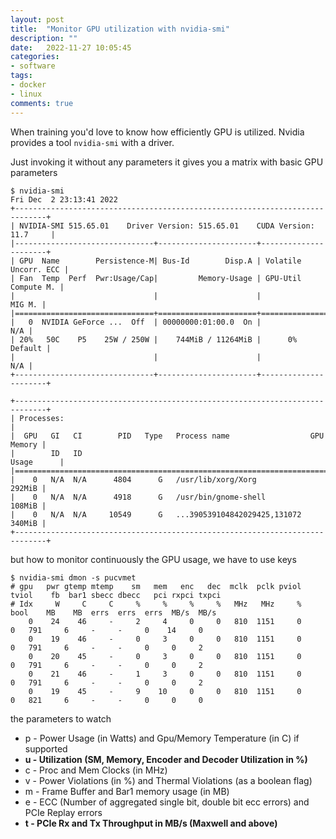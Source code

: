 ```yaml
---
layout: post
title:  "Monitor GPU utilization with nvidia-smi"
description: ""
date:   2022-11-27 10:05:45
categories:
- software
tags:
- docker
- linux
comments: true
---
```


When training you'd love to know how efficiently GPU is utilized. Nvidia provides 
a tool `nvidia-smi` with a driver.

Just invoking it without any parameters it gives you a matrix with basic GPU parameters

```
$ nvidia-smi
Fri Dec  2 23:13:41 2022       
+-----------------------------------------------------------------------------+
| NVIDIA-SMI 515.65.01    Driver Version: 515.65.01    CUDA Version: 11.7     |
|-------------------------------+----------------------+----------------------+
| GPU  Name        Persistence-M| Bus-Id        Disp.A | Volatile Uncorr. ECC |
| Fan  Temp  Perf  Pwr:Usage/Cap|         Memory-Usage | GPU-Util  Compute M. |
|                               |                      |               MIG M. |
|===============================+======================+======================|
|   0  NVIDIA GeForce ...  Off  | 00000000:01:00.0  On |                  N/A |
| 20%   50C    P5    25W / 250W |    744MiB / 11264MiB |      0%      Default |
|                               |                      |                  N/A |
+-------------------------------+----------------------+----------------------+
                                                                               
+-----------------------------------------------------------------------------+
| Processes:                                                                  |
|  GPU   GI   CI        PID   Type   Process name                  GPU Memory |
|        ID   ID                                                   Usage      |
|=============================================================================|
|    0   N/A  N/A      4804      G   /usr/lib/xorg/Xorg                292MiB |
|    0   N/A  N/A      4918      G   /usr/bin/gnome-shell              108MiB |
|    0   N/A  N/A     10549      G   ...390539104842029425,131072      340MiB |
+-----------------------------------------------------------------------------+
```

but how to monitor continuously the GPU usage, we have to use keys 

```
$ nvidia-smi dmon -s pucvmet
# gpu   pwr gtemp mtemp    sm   mem   enc   dec  mclk  pclk pviol tviol    fb  bar1 sbecc dbecc   pci rxpci txpci
# Idx     W     C     C     %     %     %     %   MHz   MHz     %  bool    MB    MB  errs  errs  errs  MB/s  MB/s
    0    24    46     -     2     4     0     0   810  1151     0     0   791     6     -     -     0    14     0
    0    19    46     -     0     3     0     0   810  1151     0     0   791     6     -     -     0     0     2
    0    20    45     -     0     3     0     0   810  1151     0     0   791     6     -     -     0     0     2
    0    21    46     -     1     3     0     0   810  1151     0     0   791     6     -     -     0     0     2
    0    19    45     -     9    10     0     0   810  1151     0     0   821     6     -     -     0     0     0
```

the parameters to watch

* p - Power Usage (in Watts) and Gpu/Memory Temperature (in C) if supported
* **u - Utilization (SM, Memory, Encoder and Decoder Utilization in %)**
* c - Proc and Mem Clocks (in MHz)
* v - Power Violations (in %) and Thermal Violations (as a boolean flag) 
* m - Frame Buffer and Bar1 memory usage (in MB)
* e - ECC (Number of aggregated single bit, double bit ecc errors) and PCIe Replay errors
* **t - PCIe Rx and Tx Throughput in MB/s (Maxwell and above)**
